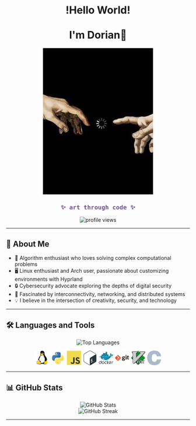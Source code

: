 
<h1 align="center">!Hello World! <br><br> I'm Dorian👋</h1>
<div align="center">
  <img src="AAGLC.jpg" alt="Profile Banner" width="60%" height="400" style="object-fit: cover;">
</div>

<h3 align="center" style="color:#6e5494;font-family:monospace;">✨ art through code ✨</h3>

<p align="center">
  <img src="https://komarev.com/ghpvc/?username=Kalytheos&label=Profile%20views&color=0e75b6&style=flat" alt="profile views" />
</p>

---

## 🚀 About Me

- 🧮 Algorithm enthusiast who loves solving complex computational problems
- 🖥️ Linux enthusiast and Arch user, passionate about customizing environments with Hyprland
- 🔒 Cybersecurity advocate exploring the depths of digital security
- 🛜 Fascinated by interconnectivity, networking, and distributed systems
- 💡 I believe in the intersection of creativity, security, and technology

---

## 🛠️ Languages and Tools

<p align="center">
  <img src="https://github-readme-stats.vercel.app/api/top-langs?username=Kalytheos&show_icons=true&theme=dark&locale=en&layout=compact" alt="Top Languages" />
</p>

<p align="center">
  <img src="https://raw.githubusercontent.com/devicons/devicon/master/icons/linux/linux-original.svg" alt="linux" width="40" height="40"/>
  <img src="https://raw.githubusercontent.com/devicons/devicon/master/icons/python/python-original.svg" alt="python" width="40" height="40"/>
  <img src="https://raw.githubusercontent.com/devicons/devicon/master/icons/javascript/javascript-original.svg" alt="javascript" width="40" height="40"/>
  <img src="https://raw.githubusercontent.com/devicons/devicon/master/icons/bash/bash-original.svg" alt="bash" width="40" height="40"/>
  <img src="https://raw.githubusercontent.com/devicons/devicon/master/icons/docker/docker-original-wordmark.svg" alt="docker" width="40" height="40"/>
  <img src="https://raw.githubusercontent.com/devicons/devicon/master/icons/git/git-original-wordmark.svg" alt="git" width="40" height="40"/>
  <img src="https://raw.githubusercontent.com/devicons/devicon/master/icons/vim/vim-original.svg" alt="vim" width="40" height="40"/>
  <img src="https://raw.githubusercontent.com/devicons/devicon/master/icons/c/c-original.svg" alt="c" width="40" height="40"/>
</p>

---

## 📊 GitHub Stats

<div align="center">
  <img src="https://github-readme-stats.vercel.app/api?username=Kalytheos&show_icons=true&theme=dark&locale=en" alt="GitHub Stats" />
</div>

<div align="center">
  <img src="https://github-readme-streak-stats.herokuapp.com/?user=Kalytheos&theme=dark" alt="GitHub Streak" />
</div>

---

